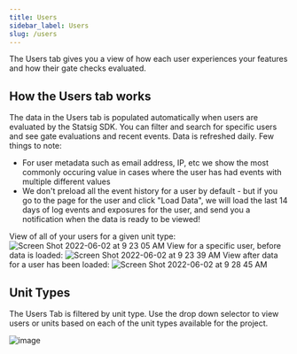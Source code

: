 ```yaml
---
title: Users
sidebar_label: Users
slug: /users
---
```


The Users tab gives you a view of how each user experiences your features and how their gate checks evaluated.

## How the Users tab works 
The data in the Users tab is populated automatically when users are evaluated by the Statsig SDK. You can filter and search for specific users and see gate evaluations and recent events. Data is refreshed daily. Few things to note:
- For user metadata such as email address, IP, etc we show the most commonly occuring value in cases where the user has had events with multiple different values
- We don't preload all the event history for a user by default - but if you go to the page for the user and click "Load Data", we will load the last 14 days of log events and exposures for the user, and send you a notification when the data is ready to be viewed!

View of all of your users for a given unit type:
![Screen Shot 2022-06-02 at 9 23 05 AM](https://user-images.githubusercontent.com/88338316/171677950-ce389ff5-61f7-4359-903a-c7f1fa70ac33.png)
View for a specific user, before data is loaded:
![Screen Shot 2022-06-02 at 9 23 39 AM](https://user-images.githubusercontent.com/88338316/171678008-0f861b64-ec4b-429e-b4f0-d0ff074ad6d5.png)
View after data for a user has been loaded:
![Screen Shot 2022-06-02 at 9 28 45 AM](https://user-images.githubusercontent.com/88338316/171678859-aed3316d-240a-445b-aeb7-a789d8556a05.png)

## Unit Types
The Users Tab is filtered by unit type.  Use the drop down selector to view users or units based on each of the unit types available for the project.

![image](https://user-images.githubusercontent.com/90343952/148592563-da1c3d41-4df8-4953-840f-f5baf8b0b94c.png)
